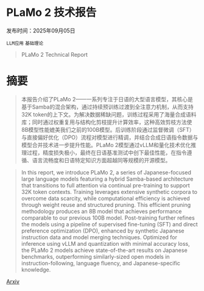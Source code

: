 # PLaMo 2 技术报告

发布时间：2025年09月05日

`LLM应用` `基础理论`

> PLaMo 2 Technical Report

# 摘要

> 本报告介绍了PLaMo 2——一系列专注于日语的大型语言模型，其核心是基于Samba的混合架构，通过持续预训练过渡到全注意力机制，从而支持32K token的上下文。为解决数据稀缺问题，训练过程采用了海量合成语料库；同时通过权重复用与结构化剪枝提升计算效率，这种高效剪枝方法使8B模型性能媲美我们之前的100B模型。后训练阶段通过监督微调（SFT）与直接偏好优化（DPO）流程对模型进行精调，并结合合成日语指令数据与模型合并技术进一步提升性能。PLaMo 2模型通过vLLM和量化技术优化推理过程，精度损失极小，最终在日语基准测试中创下最佳性能，在指令遵循、语言流畅度和日语特定知识方面超越同等规模的开源模型。

> In this report, we introduce PLaMo 2, a series of Japanese-focused large language models featuring a hybrid Samba-based architecture that transitions to full attention via continual pre-training to support 32K token contexts. Training leverages extensive synthetic corpora to overcome data scarcity, while computational efficiency is achieved through weight reuse and structured pruning. This efficient pruning methodology produces an 8B model that achieves performance comparable to our previous 100B model. Post-training further refines the models using a pipeline of supervised fine-tuning (SFT) and direct preference optimization (DPO), enhanced by synthetic Japanese instruction data and model merging techniques. Optimized for inference using vLLM and quantization with minimal accuracy loss, the PLaMo 2 models achieve state-of-the-art results on Japanese benchmarks, outperforming similarly-sized open models in instruction-following, language fluency, and Japanese-specific knowledge.

[Arxiv](https://arxiv.org/abs/2509.04897)